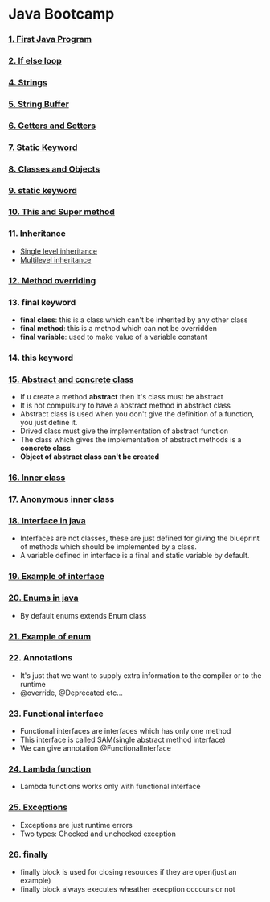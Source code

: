 # Java Bootcamp
### [1. First Java Program](https://github.com/3Rishabh3/JavaBootcamp/blob/master/src/basics/FirstJavaProgram.java)
### [2. If else loop](https://github.com/3Rishabh3/JavaBootcamp/blob/master/src/basics/IfElseLoop.java)
### [4. Strings](https://github.com/3Rishabh3/JavaBootcamp/blob/master/src/basics/Strings.java)
### [5. String Buffer](https://github.com/3Rishabh3/JavaBootcamp/blob/master/src/basics/StringBufferInJava.java)
### [6. Getters and Setters](https://github.com/3Rishabh3/JavaBootcamp/blob/master/src/basics/GettersAndSetters.java)
### [7. Static Keyword](https://github.com/3Rishabh3/JavaBootcamp/blob/master/src/basics/StaticKeyword.java)
### [8. Classes and Objects](https://github.com/3Rishabh3/JavaBootcamp/blob/master/src/basics/ClassesAndObjects.java)
### [9. static keyword](https://github.com/3Rishabh3/JavaBootcamp/blob/master/src/basics/StaticKeyword.java)
### [10. This and Super method](https://github.com/3Rishabh3/JavaBootcamp/blob/master/src/basics/ThisAndSuperMethod.java)
### 11. Inheritance
- [Single level inheritance](https://github.com/3Rishabh3/JavaBootcamp/tree/master/src/basics/inheritance/singleLevelInheritance)
- [Multilevel inheritance](https://github.com/3Rishabh3/JavaBootcamp/tree/master/src/basics/inheritance/multiLevelInheritance)
### [12. Method overriding](https://github.com/3Rishabh3/JavaBootcamp/blob/master/src/basics/MethodOverriding.java)
### 13. final keyword
- **final class**: this is a class which can't be inherited by any other class
- **final method**: this is a method which can not be overridden
- **final variable**: used to make value of a variable constant
### 14. this keyword
### [15. Abstract and concrete class](https://github.com/3Rishabh3/JavaBootcamp/blob/master/src/basics/AbstractClass.java)
- If u create a method **abstract** then it's class must be abstract
- It is not compulsury to have a abstract method in abstract class
- Abstract class is used when you don't give the definition of a function, you just define it.
- Drived class must give the implementation of abstract function
- The class which gives the implementation of abstract methods is a **concrete class**
- **Object of abstract class can't be created**
### [16. Inner class](https://github.com/3Rishabh3/JavaBootcamp/blob/master/src/basics/InnerClass.java)
### [17. Anonymous inner class](https://github.com/3Rishabh3/JavaBootcamp/blob/master/src/basics/AnonymousInnerClass.java)
### [18. Interface in java](https://github.com/3Rishabh3/JavaBootcamp/blob/master/src/basics/Interface.java)
- Interfaces are not classes, these are just defined for giving the blueprint of methods which should be implemented by a class.
- A variable defined in interface is a final and static variable by default.
### [19. Example of interface](https://github.com/3Rishabh3/JavaBootcamp/blob/master/src/basics/InterfaceExample.java)
### [20. Enums in java](https://github.com/3Rishabh3/JavaBootcamp/blob/master/src/basics/Enums.java)
- By default enums extends Enum class
### [21. Example of enum](https://github.com/3Rishabh3/JavaBootcamp/blob/master/src/basics/EnumExample.java)
### 22. Annotations
- It's just that we want to supply extra information to the compiler or to the runtime
- @override, @Deprecated etc...
### 23. Functional interface
- Functional interfaces are interfaces which has only one method
- This interface is called SAM(single abstract method interface)
- We can give annotation @FunctionalInterface
### [24. Lambda function](https://github.com/3Rishabh3/JavaBootcamp/blob/master/src/basics/LambdaFunction.java)
- Lambda functions works only with functional interface
### [25. Exceptions](https://github.com/3Rishabh3/JavaBootcamp/blob/master/src/basics/ExceptionHandling.java)
- Exceptions are just runtime errors
- Two types: Checked and unchecked exception
### 26. finally
- finally block is used for closing resources if they are open(just an example)
- finally block always executes wheather execption occours or not
